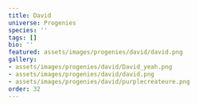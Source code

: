 ```yaml
---
title: David
universe: Progenies
species: ''
tags: []
bio: ''
featured: assets/images/progenies/david/david.png
gallery:
- assets/images/progenies/david/David_yeah.png
- assets/images/progenies/david/david.png
- assets/images/progenies/david/purplecreateure.png
order: 32
---
```

